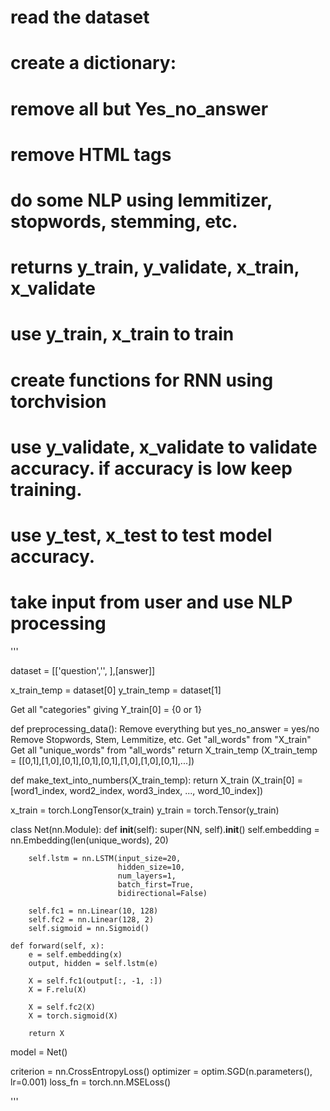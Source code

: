 # read the dataset

# create a dictionary:
# remove all but Yes_no_answer
# remove HTML tags
# do some NLP using lemmitizer, stopwords, stemming, etc.
# returns y_train, y_validate, x_train, x_validate

# use y_train, x_train to train
# create functions for RNN using torchvision
# use y_validate, x_validate to validate accuracy. if accuracy is low keep training.


# use y_test, x_test to test model accuracy.

# take input from user and use NLP processing

'''


dataset = [['question','', ],[answer]]

x_train_temp = dataset[0]
y_train_temp = dataset[1]


Get all "categories"
giving Y_train[0] = {0 or 1}

def preprocessing_data():
    Remove everything but yes_no_answer = yes/no
    Remove Stopwords, Stem, Lemmitize, etc.
    Get "all_words" from "X_train"
    Get all "unique_words" from "all_words"
    return X_train_temp (X_train_temp = [[0,1],[1,0],[0,1],[0,1],[0,1],[1,0],[1,0],[0,1],...])

def make_text_into_numbers(X_train_temp):
    return X_train (X_train[0] = [word1_index, word2_index, word3_index, ..., word_10_index])

x_train = torch.LongTensor(x_train)
y_train = torch.Tensor(y_train)

class Net(nn.Module):
    def __init__(self):
        super(NN, self).__init__()
        self.embedding = nn.Embedding(len(unique_words), 20)

        self.lstm = nn.LSTM(input_size=20,
                            hidden_size=10,
                            num_layers=1,
                            batch_first=True,
                            bidirectional=False)

        self.fc1 = nn.Linear(10, 128)
        self.fc2 = nn.Linear(128, 2)
        self.sigmoid = nn.Sigmoid()

    def forward(self, x):
        e = self.embedding(x)
        output, hidden = self.lstm(e)

        X = self.fc1(output[:, -1, :])
        X = F.relu(X)

        X = self.fc2(X)
        X = torch.sigmoid(X)

        return X

model = Net()

criterion = nn.CrossEntropyLoss()
optimizer = optim.SGD(n.parameters(), lr=0.001)
loss_fn = torch.nn.MSELoss()



'''

